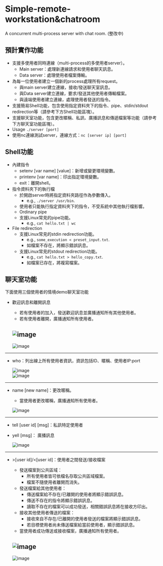 # Simple-remote-workstation&chatroom
A concurrent multi-process server with chat room.
(整改中)
## 預計實作功能
- 支援多使用者同時連線（multi-process的多使用者server）。
    - Main server：處理新連線請求和使用者聊天訊息。
    - Data server：處理使用者檔案傳輸。
- 為每一位使用者建立一個新的process處理所有request。
    - 與main server建立連線，接收/發送聊天室訊息。
    - 與Data server建立連線，要求/發送其他使用者傳輸檔案。
    - 與遠端使用者建立連線，處理使用者發送的指令。
- 支援簡易Shell功能，包含使用指定資料夾下的指令、pipe、stdin/stdout redirection等（請參考下方Shell功能區塊）。
- 支援聊天室功能，包含更改暱稱、私訊、廣播訊息和傳遞檔案等功能（請參考下方聊天室功能區塊）。
- Usage ```./server [port]```
- 使用nc連線測試server，連線方式：```nc [server ip] [port]```

## Shell功能
- 內建指令
  - setenv [var name] [value]：新增或變更環境變數。
  - printenv [var name]：印出指定環境變數。
  - exit：離開shell。
- 指令資料夾下的執行檔
  - 於開啟server時將指定資料夾路徑作為參數傳入。
      - e.g., ```./server /usr/bin```.
  - 使用者只能執行指定資料夾下的指令，不受系統中其他執行檔影響。
  - Ordinary pipe 
  - 支援Linux常見的pipe功能。
      - e.g., ```cat hello.txt | wc```
- File redirection
  - 支援Linux常見的stdin redirection功能。
      - e.g., ```some_execution < preset_input.txt```.
      - 如檔案不存在，將顯示錯誤訊息。
  - 支援Linux常見的stdout redirection功能。
      - e.g., ```cat hello.txt > hello_copy.txt```.
      - 如檔案已存在，將複寫檔案。

## 聊天室功能
下面使用三個使用者的情境demo聊天室功能
- 歡迎訊息和離開訊息
    - 若有使用者的加入，發送歡迎訊息並廣播通知所有其他使用者。
    - 若有使用者離開，廣播通知所有使用者。
    
	![image](https://user-images.githubusercontent.com/96563567/225505193-d5f92cc3-9827-422d-a2a4-a258384bc146.png)  
	---
	![image](https://user-images.githubusercontent.com/96563567/225505227-dd69f192-45dc-4cad-aecb-fb8f7782e6ac.png)
***

- who：列出線上所有使用者資訊，資訊包括ID、暱稱、使用者IP:port

	![image](https://user-images.githubusercontent.com/96563567/225500798-feed582f-0dba-4034-be8d-8a9d305510ad.png)  
	![image](https://user-images.githubusercontent.com/96563567/225500861-e257ed21-f8da-4431-a7fa-adb3a97fe953.png)  
***

- name [new name]：更改暱稱。
    - 當使用者更改暱稱，廣播通知所有使用者。  
 	  
  ![image](https://user-images.githubusercontent.com/96563567/225503514-3befe42a-ce25-42bf-a82d-7a8559883834.png)
***

- tell [user id] [msg]：私訊特定使用者  
- yell [msg]： 廣播訊息  

  ![image](https://user-images.githubusercontent.com/96563567/225504397-513a46b6-4dbf-4fff-a61b-f9edee25ddd3.png)
***

- \>[user id]/\<[user id]：使用者之間發送/接收檔案
    - 發送檔案到公共區域：
        - 所有使用者皆可依檔名存取公共區域檔案。
        - 檔案不隨使用者離開而消失。
    - 發送檔案給其他使用者：
        - 傳送檔案給不存在/已離開的使用者將顯示錯誤訊息。
        - 傳送不存在的指令將顯示錯誤訊息。
        - 讀取不存在的檔案可以成功發送，相關錯誤訊息將在接收方印出。
    - 接收其他使用者傳送的檔案：
        - 接收來自不存在/已離開的使用者發送的檔案將顯示錯誤訊息。
        - 若目標使用者尚未傳送檔案給當前使用者，顯示錯誤訊息。
    - 當使用者成功傳送或接收檔案，廣播通知所有使用者。
    
    ![image](https://user-images.githubusercontent.com/96563567/225506375-9450d8c8-f0ab-4637-ad39-54a3ff3e0fa7.png)
    ---
    ![image](https://user-images.githubusercontent.com/96563567/225505623-4f27a3eb-3000-4e87-8a06-d13b10aa1dd6.png)